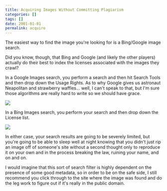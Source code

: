```yaml
---
title: Acquiring Images Without Committing Plagiarism
categories: []
tags: []
date: 2001-01-01
permalink: acquire
---
```


The easiest way to find the image you're looking for is a Bing/Google image search.

Did you know, though, that Bing and Google (and likely the other players) actually do their best to index the licenses associated with the images they crawl?
<!-- xmore -->

In a Google Images search, you perform a search and then hit Search Tools and then drop down the Usage Rights. As to why Google gives us astronaut Neapolitan and strawberry waffles... well, I can't speak to that, but I'm sure those algorithms are really hard to write so we should have grace. 

![](/files/acquire_01.png)

In a Bing Images search, you perform your search and then drop down the License list.

![](/files/acquire_02.png)

In either case, your search results are going to be severely limited, but you're going to be able to sleep well at night knowing that you didn't just rip an image off of someone's site without a second thought only to reproduce it on your own and in the process breaking the law, ruining your name, and on and on.

I would imagine that this sort of search filter is highly dependent on the presence of some good metadata, so in order to be on the safe side, I still recommend you click through to the site where the image was found and do the leg work to figure out if it's really in the public domain.